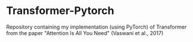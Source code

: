 # Transformer-Pytorch
Repository containing my implementation (using PyTorch) of Transformer from the paper "Attention Is All You Need" (Vaswani et al., 2017)
